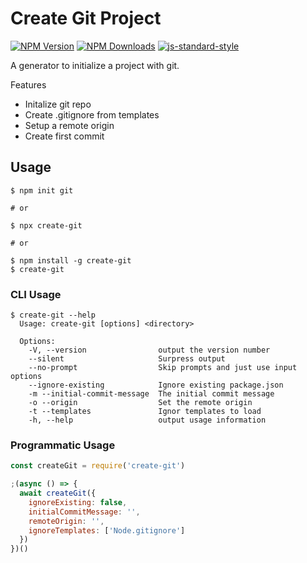 # Create Git Project

[![NPM Version](https://img.shields.io/npm/v/create-git.svg)](https://npmjs.org/package/create-git)
[![NPM Downloads](https://img.shields.io/npm/dm/create-git.svg)](https://npmjs.org/package/create-git)
[![js-standard-style](https://img.shields.io/badge/code%20style-standard-brightgreen.svg)](https://github.com/standard/standard)

A generator to initialize a project with git.

Features

- Initalize git repo
- Create .gitignore from templates
- Setup a remote origin
- Create first commit

## Usage

```
$ npm init git

# or

$ npx create-git

# or

$ npm install -g create-git
$ create-git
```

### CLI Usage

```
$ create-git --help
  Usage: create-git [options] <directory>

  Options:
    -V, --version                output the version number
    --silent                     Surpress output
    --no-prompt                  Skip prompts and just use input options
    --ignore-existing            Ignore existing package.json
    -m --initial-commit-message  The initial commit message
    -o --origin                  Set the remote origin
    -t --templates               Ignor templates to load
    -h, --help                   output usage information
```

### Programmatic Usage

```javascript
const createGit = require('create-git')

;(async () => {
  await createGit({
    ignoreExisting: false,
    initialCommitMessage: '',
    remoteOrigin: '',
    ignoreTemplates: ['Node.gitignore']
  })
})()
```
